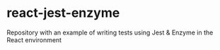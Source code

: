# react-jest-enzyme
Repository with an example of writing tests using Jest &amp; Enzyme in the React environment
